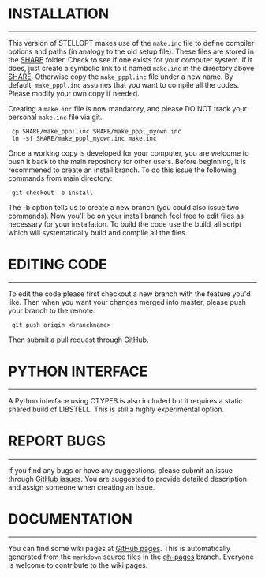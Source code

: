 # INSTALLATION
------------
This version of STELLOPT makes use of the `make.inc` file to define
compiler options and paths (in analogy to the old setup file).  These
files are stored in the [SHARE](SHARE) folder.  Check to see if one exists
for your computer system.  If it does, just create a symbolic link to
it named `make.inc` in the directory above [SHARE](SHARE).  Otherwise copy 
the `make_pppl.inc` file under a new name. By default, `make_pppl.inc`
assumes that you want to compile all the codes. Please modify your own
copy if needed.

Creating a `make.inc` file is now mandatory, and please DO NOT track 
your personal `make.inc` file via git.

     cp SHARE/make_pppl.inc SHARE/make_pppl_myown.inc
     ln -sf SHARE/make_pppl_myown.inc make.inc

Once a working copy is developed for your computer, you are welcome 
to push it back to the main repository for other users.
Before beginning, it is recommened to create an install branch. To do 
this issue the following commands from main directory:

     git checkout -b install

The -b option tells us to create a new branch (you could also issue
two commands).  Now you'll be on your install branch feel free to
edit files as necessary for your installation.  To build the code 
use the build_all script which will systematically build and compile 
all the files.


# EDITING CODE
------------
To edit the code please first checkout a new branch with the feature
you'd like.  Then when you want your changes merged into master,
please push your branch to the remote:

     git push origin <branchname>

Then submit a pull request through 
[GitHub](https://github.com/PrincetonUniversity/STELLOPT/pulls).


# PYTHON INTERFACE
----------------
A Python interface using CTYPES is also included but it requires a
static shared build of LIBSTELL.  This is still a highly experimental
option.

# REPORT BUGS
----------------
If you find any bugs or have any suggestions, please submit an issue 
through [GitHub issues](https://github.com/PrincetonUniversity/STELLOPT/issues).
You are suggested to provide detailed description and assign someone 
when creating an issue.


# DOCUMENTATION
---------------
You can find some wiki pages at 
[GitHub pages](https://princetonuniversity.github.io/STELLOPT/).
This is automatically generated from the `markdown` source files 
in the [gh-pages](https://github.com/PrincetonUniversity/STELLOPT/tree/gh-pages) branch. 
Everyone is welcome to contribute to the wiki pages.
